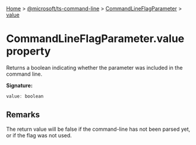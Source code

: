 [Home](./index) &gt; [@microsoft/ts-command-line](./ts-command-line.md) &gt; [CommandLineFlagParameter](./ts-command-line.commandlineflagparameter.md) &gt; [value](./ts-command-line.commandlineflagparameter.value.md)

# CommandLineFlagParameter.value property

Returns a boolean indicating whether the parameter was included in the command line.

**Signature:**
```javascript
value: boolean
```

## Remarks

The return value will be false if the command-line has not been parsed yet, or if the flag was not used.

